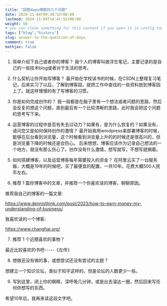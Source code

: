 ```yaml
---
title: "回答dayu博客的几个问题"
date: 2024-11-04T09:38:52+08:00
lastmod: 2024-11-04T14:41:52+08:00
weight: 50
# you can close something for this content if you open it in config.toml.
tags: ["blog","history"]
slug: answer-to-the-question-of-dayu
comment: true
mathjax: false
---
```


1. 简单介绍下自己或者你的博客？
我个人的博客叫做浮生笔记，主要记录的是自己的一些技术blog或者对于生活的思考。


2. 什么契机让你开始写博客？
最开始在学校读书的时候，在CSDN上整理复习笔记，后来实习了以后，了解到博客园，就把工作中查找的一些资料放到博客园上了。就这样慢慢的有了写博客的习惯。


3. 你是如何完成创作的？
我一般都是在脑子里有一个想法或者问题的思路，然后会反复的想这个问题，直到最后有一个比较清晰的思路，此时我会把这个问题的思考写下来。


4. 运营博客的过程中是否有失去过动力？如果有，是为什么恢复的？如果没有，请问您又是如何保持创作的激情？
最开始我用wordpress来部署博客的时候，能够在后台看到浏览量，这个时候看到浏览量上升的的时候还是很高兴的，但是浏览量下降的时候还是会伤心。
后来想想，博客应该作为记录自己想法的一个地方，就没有那么伤心了。创作没有什么激情，想写就写，不想写就搁着。


5. 如何搭建博客，以及运营博客每年需要投入的资金？
在阿里云买了一台服务器，大概是19年的时候吧，买了最便宜的配置，一共10年。花费大概500人民币左右。


6. 推荐 1 篇你博客中的文章，并推荐一个你喜欢读的博客，聊聊原因。

推荐我自己的博客的一篇文章:

https://www.dennisthink.com/post/2023/how-to-earn-money-my-understanding-of-business/

我喜欢读的一个博客:

https://www.changhai.org/

7. 推荐 1 个近期喜欢的事物？

最近比较喜欢的书吧-----《左传》

8. 想做还没有做的事，或想尝试还没有尝试的主题？

想建立一个知识论坛，类似于知乎这样的，但是论坛的人数更少一些。

9. 写到这里，闭上你的眼睛，深呼吸几分钟，或是出去溜达一圈，然后回来写任何你想写的东西。

希望10年后，我再来读这段文字吧。